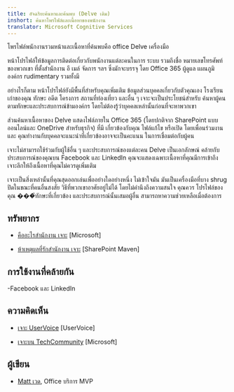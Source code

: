 ```yaml
---
title: อัจฉริยะค้นหาและค้นพบ (Delve เดิม)
inshort: ค้นหาโพรไฟล์และเนื้อหาของพนักงาน
translator: Microsoft Cognitive Services
---
```


โพรไฟล์พนักงานรวมหน้าและเนื้อหาที่ค้นพบคือ office Delve
เครื่องมือ

หน้าโปรไฟล์ให้ข้อมูลการติดต่อเกี่ยวกับพนักงานแต่ละคนในการ
ระบบ รวมถึงชื่อ หมายเลขโทรศัพท์ของพวกเขา ที่ตั้งสำนักงาน อี เมล์
จัดการ ฯลฯ ซึ่งมักจะบรรจุ โดย Office 365
ผู้ดูแล แผนภูมิองค์กร rudimentary รวมทั้งมี

อย่างไรก็ตาม หน้าโปรไฟล์ยังมีพื้นที่สำหรับคุณเพิ่มเติม
ข้อมูลส่วนบุคคลเกี่ยวกับตัวคุณเอง โรงเรียนเก่าของคุณ ทักษะ อดีต
โครงการ สถานที่ท่องเที่ยว และอื่น ๆ เจาะจะเป็นประโยชน์สำหรับ
ค้นหาผู้คนตามทักษะและประสบการณ์ข้ามองค์กร
โดยไม่ต้องรู้ว่าบุคคลเหล่านั้นก่อนที่จะหาพวกเขา

ส่วนค้นหาเนื้อหาของ Delve แสดงไฟล์ภายใน Office 365
(โดยปกติจาก SharePoint แบบออนไลน์และ OneDrive สำหรับธุรกิจ) ที่มี
เกี่ยวข้องกับคุณ ไฟล์แก้ไข หรือเปิด โดยเพื่อนร่วมงาน และ
คุณทำงานกับบุคคลจะแนะนำที่เกี่ยวข้องอาจจะเป็นคะแนน
ในการเชื่อมต่อกับผู้คน

เจาะไม่สามารถใช้ร่วมกับผู้ใช้อื่น ๆ และประสบการณ์ของแต่ละคน
Delve เป็นเอกลักษณ์ คล้ายกับประสบการณ์ของคุณบน Facebook และ
LinkedIn คุณจะแสดงเฉพาะเนื้อหาที่คุณมีการเข้าถึง
เจาะลึกให้ถึงเนื้อหาที่คุณไม่ควรดูเพิ่มเติม

เจาะเป็นสิ่งเหล่านั้นที่คุณสุดออกเล่นเพื่ออย่างใดอย่างหนึ่ง
ไม่เข้าใจมัน มันเป็นเครื่องมือที่บาง shrug ปิดในขณะที่คนอื่นสงสัย
วิธีที่พวกเขาอาศัยอยู่ไม่ได้ โดยไม่คำนึงถึงความสนใจ คุณควร
โปรไฟล์ของคุณ ���ีทักษะที่เกี่ยวข้อง และประสบการณ์นั้นเสมอผู้อื่น
สามารถหาความช่วยเหลือเมื่อต้องการ

ทรัพยากร
---------

- [คืออะไรสำนักงาน
    เจาะ](https://support.office.com/en-us/article/What-is-Office-Delve-1315665a-c6af-4409-a28d-49f8916878ca)
    \[Microsoft\]

- [ห้าเหตุผลที่รักสำนักงาน
    เจาะ](https://sharepointmaven.com/5-reasons-love-new-office-365-delve/)
    \[SharePoint Maven\]

การใช้งานที่คล้ายกัน
--------------------

-Facebook และ LinkedIn

ความคิดเห็น
---------

- [เจาะ UserVoice](https://office365.uservoice.com/forums/273487-delve)
    \[UserVoice\]

- [เจาะบน TechCommunity](https://techcommunity.microsoft.com/t5/Delve/ct-p/OfficeDelve)
    \[Microsoft\]

ผู้เขียน
---------

- [Matt เวด](https://www.linkedin.com/in/thatmattwade/), Office บริการ MVP


